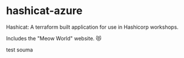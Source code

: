 # hashicat-azure
Hashicat: A terraform built application for use in Hashicorp workshops.

Includes the "Meow World" website. 😻

test souma
